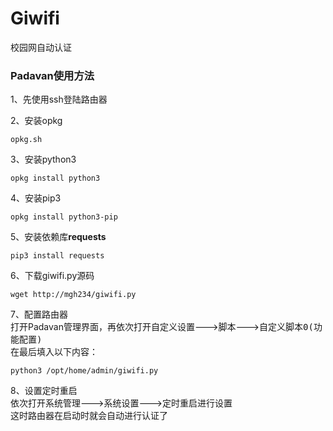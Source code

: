 # Giwifi
校园网自动认证

### Padavan使用方法

1、先使用ssh登陆路由器   
  
2、安装opkg  
```
opkg.sh
```
3、安装python3   
```
opkg install python3   
```
4、安装pip3
```
opkg install python3-pip
```
5、安装依赖库**requests**
```
pip3 install requests
```
6、下载giwifi.py源码
```
wget http://mgh234/giwifi.py
```
7、配置路由器  
打开Padavan管理界面，再依次打开<kbd>自定义设置</kbd>---><kbd>脚本</kbd>---><kbd>自定义脚本0(功能配置)</kbd>  
在最后填入以下内容：
```
python3 /opt/home/admin/giwifi.py
```
8、设置定时重启  
依次打开<kbd>系统管理</kbd>---><kbd>系统设置</kbd>---><kbd>定时重启</kbd>进行设置  
这时路由器在启动时就会自动进行认证了
